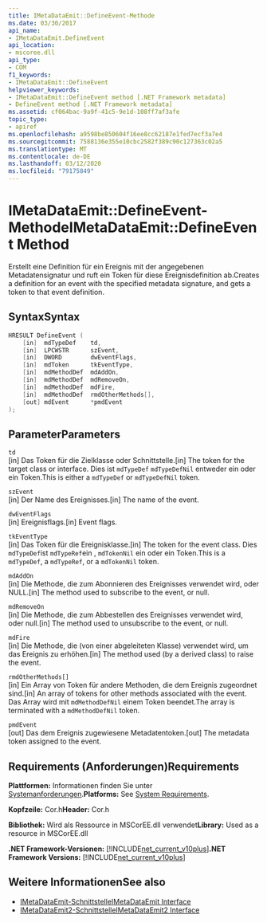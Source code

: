 ```yaml
---
title: IMetaDataEmit::DefineEvent-Methode
ms.date: 03/30/2017
api_name:
- IMetaDataEmit.DefineEvent
api_location:
- mscoree.dll
api_type:
- COM
f1_keywords:
- IMetaDataEmit::DefineEvent
helpviewer_keywords:
- IMetaDataEmit::DefineEvent method [.NET Framework metadata]
- DefineEvent method [.NET Framework metadata]
ms.assetid: cf064bac-9a9f-41c5-9e1d-108ff7af3afe
topic_type:
- apiref
ms.openlocfilehash: a9598be850604f16ee8cc62187e1fed7ecf3a7e4
ms.sourcegitcommit: 7588136e355e10cbc2582f389c90c127363c02a5
ms.translationtype: MT
ms.contentlocale: de-DE
ms.lasthandoff: 03/12/2020
ms.locfileid: "79175849"
---
```

# <a name="imetadataemitdefineevent-method"></a><span data-ttu-id="d5b39-102">IMetaDataEmit::DefineEvent-Methode</span><span class="sxs-lookup"><span data-stu-id="d5b39-102">IMetaDataEmit::DefineEvent Method</span></span>
<span data-ttu-id="d5b39-103">Erstellt eine Definition für ein Ereignis mit der angegebenen Metadatensignatur und ruft ein Token für diese Ereignisdefinition ab.</span><span class="sxs-lookup"><span data-stu-id="d5b39-103">Creates a definition for an event with the specified metadata signature, and gets a token to that event definition.</span></span>  
  
## <a name="syntax"></a><span data-ttu-id="d5b39-104">Syntax</span><span class="sxs-lookup"><span data-stu-id="d5b39-104">Syntax</span></span>  
  
```cpp  
HRESULT DefineEvent (
    [in]  mdTypeDef    td,
    [in]  LPCWSTR      szEvent,
    [in]  DWORD        dwEventFlags,
    [in]  mdToken      tkEventType,
    [in]  mdMethodDef  mdAddOn,
    [in]  mdMethodDef  mdRemoveOn,
    [in]  mdMethodDef  mdFire,
    [in]  mdMethodDef  rmdOtherMethods[],
    [out] mdEvent      *pmdEvent
);  
```  
  
## <a name="parameters"></a><span data-ttu-id="d5b39-105">Parameter</span><span class="sxs-lookup"><span data-stu-id="d5b39-105">Parameters</span></span>  
 `td`  
 <span data-ttu-id="d5b39-106">[in] Das Token für die Zielklasse oder Schnittstelle.</span><span class="sxs-lookup"><span data-stu-id="d5b39-106">[in] The token for the target class or interface.</span></span> <span data-ttu-id="d5b39-107">Dies ist `mdTypeDef` `mdTypeDefNil` entweder ein oder ein Token.</span><span class="sxs-lookup"><span data-stu-id="d5b39-107">This is either a `mdTypeDef` or `mdTypeDefNil` token.</span></span>  
  
 `szEvent`  
 <span data-ttu-id="d5b39-108">[in] Der Name des Ereignisses.</span><span class="sxs-lookup"><span data-stu-id="d5b39-108">[in] The name of the event.</span></span>  
  
 `dwEventFlags`  
 <span data-ttu-id="d5b39-109">[in] Ereignisflags.</span><span class="sxs-lookup"><span data-stu-id="d5b39-109">[in] Event flags.</span></span>  
  
 `tkEventType`  
 <span data-ttu-id="d5b39-110">[in] Das Token für die Ereignisklasse.</span><span class="sxs-lookup"><span data-stu-id="d5b39-110">[in] The token for the event class.</span></span> <span data-ttu-id="d5b39-111">Dies `mdTypeDef`ist `mdTypeRef`ein , `mdTokenNil` ein oder ein Token.</span><span class="sxs-lookup"><span data-stu-id="d5b39-111">This is a `mdTypeDef`, a `mdTypeRef`, or a `mdTokenNil` token.</span></span>  
  
 `mdAddOn`  
 <span data-ttu-id="d5b39-112">[in] Die Methode, die zum Abonnieren des Ereignisses verwendet wird, oder NULL.</span><span class="sxs-lookup"><span data-stu-id="d5b39-112">[in] The method used to subscribe to the event, or null.</span></span>  
  
 `mdRemoveOn`  
 <span data-ttu-id="d5b39-113">[in] Die Methode, die zum Abbestellen des Ereignisses verwendet wird, oder null.</span><span class="sxs-lookup"><span data-stu-id="d5b39-113">[in] The method used to unsubscribe to the event, or null.</span></span>  
  
 `mdFire`  
 <span data-ttu-id="d5b39-114">[in] Die Methode, die (von einer abgeleiteten Klasse) verwendet wird, um das Ereignis zu erhöhen.</span><span class="sxs-lookup"><span data-stu-id="d5b39-114">[in] The method used (by a derived class) to raise the event.</span></span>  
  
 `rmdOtherMethods[]`  
 <span data-ttu-id="d5b39-115">[in] Ein Array von Token für andere Methoden, die dem Ereignis zugeordnet sind.</span><span class="sxs-lookup"><span data-stu-id="d5b39-115">[in] An array of tokens for other methods associated with the event.</span></span> <span data-ttu-id="d5b39-116">Das Array wird mit `mdMethodDefNil` einem Token beendet.</span><span class="sxs-lookup"><span data-stu-id="d5b39-116">The array is terminated with a `mdMethodDefNil` token.</span></span>  
  
 `pmdEvent`  
 <span data-ttu-id="d5b39-117">[out] Das dem Ereignis zugewiesene Metadatentoken.</span><span class="sxs-lookup"><span data-stu-id="d5b39-117">[out] The metadata token assigned to the event.</span></span>  
  
## <a name="requirements"></a><span data-ttu-id="d5b39-118">Requirements (Anforderungen)</span><span class="sxs-lookup"><span data-stu-id="d5b39-118">Requirements</span></span>  
 <span data-ttu-id="d5b39-119">**Plattformen:** Informationen finden Sie unter [Systemanforderungen](../../../../docs/framework/get-started/system-requirements.md).</span><span class="sxs-lookup"><span data-stu-id="d5b39-119">**Platforms:** See [System Requirements](../../../../docs/framework/get-started/system-requirements.md).</span></span>  
  
 <span data-ttu-id="d5b39-120">**Kopfzeile:** Cor.h</span><span class="sxs-lookup"><span data-stu-id="d5b39-120">**Header:** Cor.h</span></span>  
  
 <span data-ttu-id="d5b39-121">**Bibliothek:** Wird als Ressource in MSCorEE.dll verwendet</span><span class="sxs-lookup"><span data-stu-id="d5b39-121">**Library:** Used as a resource in MSCorEE.dll</span></span>  
  
 <span data-ttu-id="d5b39-122">**.NET Framework-Versionen:** [!INCLUDE[net_current_v10plus](../../../../includes/net-current-v10plus-md.md)]</span><span class="sxs-lookup"><span data-stu-id="d5b39-122">**.NET Framework Versions:** [!INCLUDE[net_current_v10plus](../../../../includes/net-current-v10plus-md.md)]</span></span>  
  
## <a name="see-also"></a><span data-ttu-id="d5b39-123">Weitere Informationen</span><span class="sxs-lookup"><span data-stu-id="d5b39-123">See also</span></span>

- [<span data-ttu-id="d5b39-124">IMetaDataEmit-Schnittstelle</span><span class="sxs-lookup"><span data-stu-id="d5b39-124">IMetaDataEmit Interface</span></span>](../../../../docs/framework/unmanaged-api/metadata/imetadataemit-interface.md)
- [<span data-ttu-id="d5b39-125">IMetaDataEmit2-Schnittstelle</span><span class="sxs-lookup"><span data-stu-id="d5b39-125">IMetaDataEmit2 Interface</span></span>](../../../../docs/framework/unmanaged-api/metadata/imetadataemit2-interface.md)
